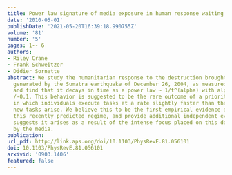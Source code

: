 ```yaml
---
title: Power law signature of media exposure in human response waiting time distributions
date: '2010-05-01'
publishDate: '2021-05-20T16:39:18.990755Z'
volume: '81'
number: '5'
pages: 1-- 6
authors:
- Riley Crane
- Frank Schweitzer
- Didier Sornette
abstract: We study the humanitarian response to the destruction brought by the tsunami
  generated by the Sumatra earthquake of December 26, 2004, as measured by donations,
  and find that it decays in time as a power law ~ 1/t^(alpha) with alpha = 2.5 +
  /-0.1. This behavior is suggested to be the rare outcome of a priority queuing process
  in which individuals execute tasks at a rate slightly faster than the rate at which
  new tasks arise. We believe this to be the first empirical evidence documenting
  this recently predicted regime, and provide additional independent evidence that
  suggests it arises as a result of the intense focus placed on this donation \"task\"
  by the media.
publication:
url_pdf: http://link.aps.org/doi/10.1103/PhysRevE.81.056101
doi: 10.1103/PhysRevE.81.056101
arxivid: '0903.1406'
featured: false
---
```


